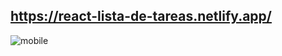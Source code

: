## https://react-lista-de-tareas.netlify.app/

![mobile](https://user-images.githubusercontent.com/68760595/149949615-5fa02d90-b0f7-4b7e-a299-0180a826e26d.png)




